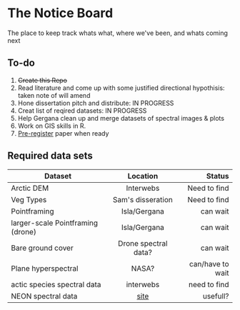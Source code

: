 # The Notice Board 

The place to keep track whats what, where we've been, and whats coming next 

## To-do 
  
  1) ~~Create this Repo~~
  2) Read literature and come up with some justified directional hypothisis: taken note of will amend
  3) Hone dissertation pitch and distribute: IN PROGRESS
  4) Creat list of reqired datasets: IN PROGRESS
  5) Help Gergana clean up and merge datasets of spectral images & plots
  6) Work on GIS skills in R. 
  7) [Pre-register](https://cos.io/our-products/osf/) paper when ready 
  
  
  
## Required data sets

|          Dataset        |          Location           |         Status          |
| ----------------------- |:---------------------------:| -----------------------:|
|      Arctic DEM         |          Interwebs          |       Need to find      |
|      Veg Types          |       Sam's disseration     |       Need to find      |
|      Pointframing       |         Isla/Gergana        |         can wait        |
|larger-scale Pointframing (drone)   |         Isla/Gergana        |         can wait        |
|    Bare ground cover    |     Drone spectral data?    |         can wait        |
|    Plane hyperspectral  |            NASA?            |      can/have to wait   |
|    actic species spectral data  |            interwebs            |      need to find   |
|    NEON spectral data  |         [site](https://data.neonscience.org/browse-data?showAllDates=true&siteCode=PRIN&siteCode=WOOD&siteCode=TALL&siteCode=ARIK&siteCode=JERC&siteCode=OSBS&siteCode=KONZ&siteCode=DEJU&siteCode=WREF&siteCode=MLBS&siteCode=HOPB&siteCode=RMNP&siteCode=BARR&siteCode=OAES&siteCode=GRSM&siteCode=SERC&siteCode=YELL&siteCode=ABBY&siteCode=DELA&siteCode=SOAP&siteCode=GUIL&siteCode=SCBI&siteCode=DSNY&siteCode=GUAN&siteCode=MCDI&siteCode=TOOL&siteCode=ORNL&siteCode=UKFS&siteCode=CPER&siteCode=HEAL&siteCode=NOGP&siteCode=LAJA&siteCode=WLOU&siteCode=REDB&siteCode=LENO&siteCode=LIRO&siteCode=HARV&siteCode=BART&siteCode=BONA&siteCode=SJER&siteCode=STEI&siteCode=JORN&siteCode=MOAB&siteCode=BLAN&siteCode=STER&siteCode=ONAQ&siteCode=SRER&siteCode=CLBJ&siteCode=NIWO&siteCode=CUPE&siteCode=PUUM&siteCode=TEAK&siteCode=UNDE&dpCode=DP2.30022.001&dpCode=DP3.30022.001&dpCode=DP1.30006.001&dpCode=DP3.30016.001&dpCode=DP2.30020.001&dpCode=DP2.30019.001&dpCode=DP3.30019.001&dpCode=DP2.30026.001&dpCode=DP3.30006.001&dpCode=DP3.30012.001&dpCode=DP3.30026.001&dpCode=DP3.30020.001&dpCode=DP2.30012.001&dpCode=DP3.30014.001&dpCode=DP2.30018.001&dpCode=DP3.30018.001&dpCode=DP2.30016.001&dpCode=DP1.30008.001&dpCode=DP2.30014.001)              |      usefull?   |
